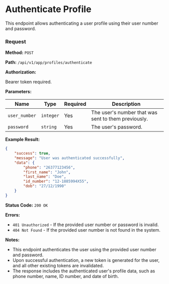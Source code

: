 # Authenticate Profile

This endpoint allows authenticating a user profile using their user number and password.

### Request

**Method:** `POST`

**Path:** `/api/v1/app/profiles/authenticate`

**Authorization:**

Bearer token required.

**Parameters:**

| Name         | Type     | Required | Description                                |
|--------------|----------|----------|--------------------------------------------|
| `user_number`| `integer`| Yes      | The user's number that was sent to them previously. |
| `password`   | `string` | Yes      | The user's password.                      |

**Example Result:**

```json
{
    "success": true,
    "message": "User was authenticated successfully",
    "data": {
        "phone": "26377123456",
        "first_name": "John",
        "last_name": "Doe",
        "id_number": "12-1885994X55",
        "dob": "27/12/1990"
    }
}
```

**Status Code:** `200 OK`

**Errors:**

- `401 Unauthorized` - If the provided user number or password is invalid.
- `404 Not Found` - If the provided user number is not found in the system.

**Notes:**

- This endpoint authenticates the user using the provided user number and password.
- Upon successful authentication, a new token is generated for the user, and all other existing tokens are invalidated.
- The response includes the authenticated user's profile data, such as phone number, name, ID number, and date of birth.